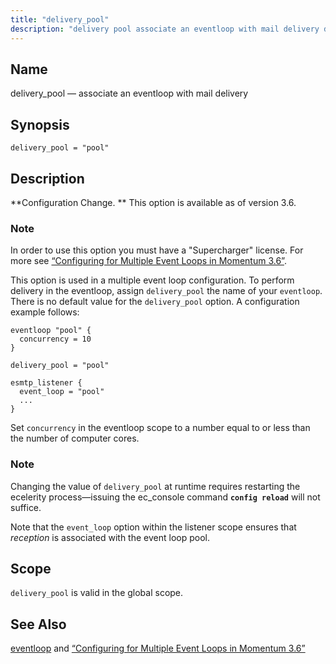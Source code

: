 ```yaml
---
title: "delivery_pool"
description: "delivery pool associate an eventloop with mail delivery delivery pool pool Configuration Change This option is available as of version 3 6 In order to use this option you must have a Supercharger license For more see Section 2 4 Configuring for Multiple Event Loops in Momentum 3 6 This..."
---
```


<a name="conf.ref.delivery_pool"></a> 
## Name

delivery_pool — associate an eventloop with mail delivery

## Synopsis

`delivery_pool = "pool"`

<a name="idp8880800"></a> 
## Description

**Configuration Change. ** This option is available as of version 3.6.

### Note

In order to use this option you must have a "Supercharger" license. For more see [“Configuring for Multiple Event Loops in Momentum 3.6”](/momentum/3/3-reference/conf-multi-core).

This option is used in a multiple event loop configuration. To perform delivery in the eventloop, assign `delivery_pool` the name of your `eventloop`. There is no default value for the `delivery_pool` option. A configuration example follows:

```
eventloop "pool" {
  concurrency = 10
}

delivery_pool = "pool"

esmtp_listener {
  event_loop = "pool"
  ...
}
```

Set `concurrency` in the eventloop scope to a number equal to or less than the number of computer cores.

### Note

Changing the value of `delivery_pool` at runtime requires restarting the ecelerity process—issuing the ec_console command **`config reload`**         will not suffice.

Note that the `event_loop` option within the listener scope ensures that *reception* is associated with the event loop pool.

<a name="idp8891728"></a> 
## Scope

`delivery_pool` is valid in the global scope.

<a name="idp8893376"></a> 
## See Also

[eventloop](/momentum/3/3-reference/conf-ref-eventloop) and [“Configuring for Multiple Event Loops in Momentum 3.6”](/momentum/3/3-reference/conf-multi-core)